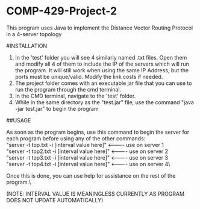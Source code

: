 # COMP-429-Project-2
This program uses Java to implement the Distance Vector Routing Protocol in a 4-server topology

#INSTALLATION

1) In the 'test' folder you will see 4 similarly named .txt files. Open them and modify all 4 of them to include the IP of the servers which will run the program.
   It will still work when using the same IP Address, but the ports must be unique/valid.
   Modify the link costs if needed.
2) The project folder comes with an executable jar file that you can use to run the program through the cmd terminal.
3) In the CMD terminal, navigate to the 'test' folder.
4) While in the same directory as the "test.jar" file, use the command "java -jar test.jar" to begin the program
  
##USAGE

As soon as the program begins, use this command to begin the server for each program before using any of the other commands:\
"server -t top.txt -i [interval value here]"    <---- use on server 1\
"server -t top2.txt -i [interval value here]"    <---- use on server 2\
"server -t top3.txt -i [interval value here]"    <---- use on server 3\
"server -t top4.txt -i [interval value here]"    <---- use on server 4\
  
Once this is done, you can use help for assistance on the rest of the program.\
  
  
(NOTE: INTERVAL VALUE IS MEANINGLESS CURRENTLY AS PROGRAM DOES NOT UPDATE AUTOMATICALLY)
